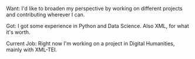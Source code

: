 Want: I'd like to broaden my perspective by working on different projects and contributing wherever I can.

Got: I got some experience in Python and Data Science. Also XML, for what it's worth.

Current Job: Right now I'm working on a project in Digital Humanities, mainly with XML-TEI.

<!---
MirMue/MirMue is a ✨ special ✨ repository because its `README.md` (this file) appears on your GitHub profile.
You can click the Preview link to take a look at your changes.
--->
